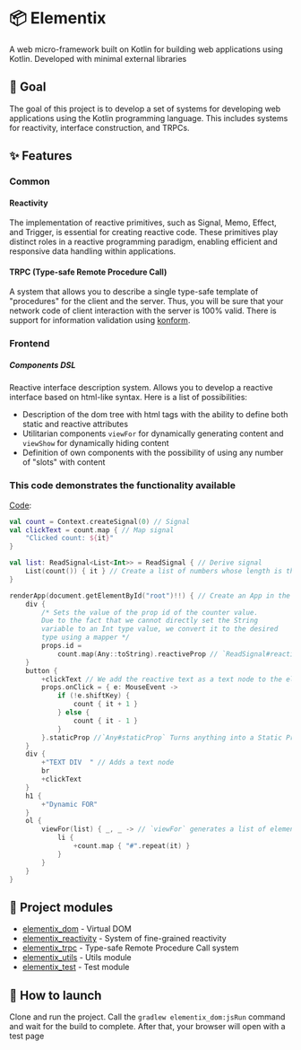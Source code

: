 # 📦 Elementix

A web micro-framework built on Kotlin for building web applications using Kotlin. Developed with minimal external
libraries

## 🎯 Goal

The goal of this project is to develop a set of systems for developing web applications using the Kotlin programming
language. This includes systems for reactivity, interface construction, and TRPCs.

## ✨ Features

### Common

#### Reactivity

The implementation of reactive primitives, such as Signal, Memo, Effect, and Trigger, is essential for creating reactive
code. These primitives play distinct roles in a reactive programming paradigm, enabling efficient and responsive data
handling within applications.

#### TRPC (Type-safe Remote Procedure Call)

A system that allows you to describe a single type-safe template of "procedures" for the client and the server. Thus,
you will be sure that your network code of client interaction with the server is 100% valid. There is support for
information validation using [konform](https://www.konform.io/).

### Frontend

##### Components DSL

Reactive interface description system. Allows you to develop a reactive interface based on html-like syntax. Here is a
list of possibilities:
* Description of the dom tree with html tags with the ability to define both static and reactive attributes
* Utilitarian components `viewFor` for dynamically generating content and `viewShow` for dynamically hiding content
* Definition of own components with the possibility of using any number of "slots" with content

### This code demonstrates the functionality available
[Code](elementix_test/src/jsMain/kotlin/Main.kt):

```kt
val count = Context.createSignal(0) // Signal
val clickText = count.map { // Map signal
    "Clicked count: ${it}"
}

val list: ReadSignal<List<Int>> = ReadSignal { // Derive signal
    List(count()) { it } // Create a list of numbers whose length is the value of the counter
}

renderApp(document.getElementById("root")!!) { // Create an App in the root element
    div {
        /* Sets the value of the prop id of the counter value.
        Due to the fact that we cannot directly set the String
        variable to an Int type value, we convert it to the desired
        type using a mapper */
        props.id =
            count.map(Any::toString).reactiveProp // `ReadSignal#reactiveProp` converts `ReadSignal` to `ReactiveProp`
    }
    button {
        +clickText // We add the reactive text as a text node to the element
        props.onClick = { e: MouseEvent ->
            if (!e.shiftKey) {
                count { it + 1 }
            } else {
                count { it - 1 }
            }
        }.staticProp //`Any#staticProp` Turns anything into a Static Prop
    }
    div {
        +"TEXT DIV  " // Adds a text node
        br
        +clickText
    }
    h1 {
        +"Dynamic FOR"
    }
    ol {
        viewFor(list) { _, _ -> // `viewFor` generates a list of elements based on a list using a generator function
            li {
                +count.map { "#".repeat(it) }
            }
        }
    }
}
```

## 🧰 Project modules

- [elementix_dom](./elementix_dom) - Virtual DOM
- [elementix_reactivity](./elementix_reactivity) - System of fine-grained reactivity
- [elementix_trpc](./elementix_trpc) - Type-safe Remote Procedure Call system
- [elementix_utils](./elementix_utils) - Utils module
- [elementix_test](./elementix_test) - Test module

## 👟 How to launch

Clone and run the project. Call the `gradlew elementix_dom:jsRun` command and wait for the build to complete. After
that, your
browser will open with a test page

